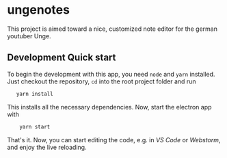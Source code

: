 # ungenotes
This project is aimed toward a nice, customized note editor for the german youtuber Unge.

## Development Quick start
To begin the development with this app, you need `node` and `yarn` installed.
Just checkout the repository, `cd` into the root project folder and run

```bash
   yarn install
```

This installs all the necessary dependencies.
Now, start the electron app with

```bash
    yarn start
```

That's it. Now, you can start editing the code, e.g. in _VS Code_ or _Webstorm_, and enjoy the live reloading.